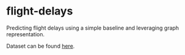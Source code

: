 # flight-delays
Predicting flight delays using a simple baseline and leveraging graph representation.

Dataset can be found [here](https://www.kaggle.com/code/fabiendaniel/predicting-flight-delays-tutorial/data).
